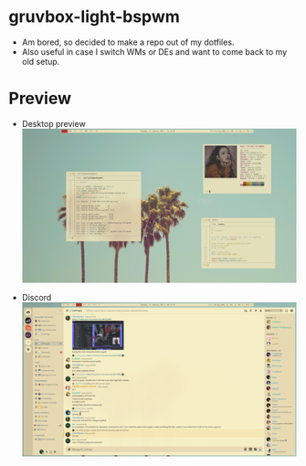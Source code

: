 # gruvbox-light-bspwm
* Am bored, so decided to make a repo out of my dotfiles.
* Also useful in case I switch WMs or DEs and want to come back to my old setup.

# Preview
* Desktop preview
![](assets/desktop-ss.png?raw=true)

* Discord
![](assets/discord-ss.png)
